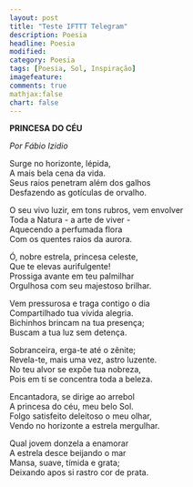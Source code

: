 ```yaml
---
layout: post
title: "Teste IFTTT Telegram"
description: Poesia 
headline: Poesia
modified: 
category: Poesia 
tags: [Poesia, Sol, Inspiração]
imagefeature: 
comments: true
mathjax:false 
chart: false
---
```

**PRINCESA DO CÉU**

*Por Fábio Izidio*

Surge no horizonte, lépida,<br />
A mais bela cena da vida.<br />
Seus raios penetram além dos galhos<br />
Desfazendo as gotículas de orvalho.

O seu vivo luzir, em tons rubros, vem envolver<br />
Toda a Natura - a arte de viver - <br />
Aquecendo a perfumada flora<br />
Com os quentes raios da aurora.

Ó, nobre estrela, princesa celeste,<br />
Que te elevas aurifulgente!<br />
Prossiga avante em teu palmilhar<br />
Orgulhosa com seu majestoso brilhar.

Vem pressurosa e traga contigo o dia<br />
Compartilhado tua vívida alegria.<br />
Bichinhos brincam na tua presença;<br />
Buscam a tua luz sem detença.

Sobranceira, erga-te até o zênite;<br />
Revela-te, mais uma vez, astro luzente.<br />
No teu alvor se expõe tua nobreza,<br />
Pois em ti se concentra toda a beleza.

Encantadora, se dirige ao arrebol<br />
A princesa do céu, meu belo Sol.<br />
Folgo satisfeito deleitoso o meu olhar,<br />
Vendo no horizonte a estrela mergulhar.

Qual jovem donzela a enamorar<br />
A estrela desce beijando o mar<br />
Mansa, suave, tímida e grata;<br />
Deixando apos si rastro cor de prata.
